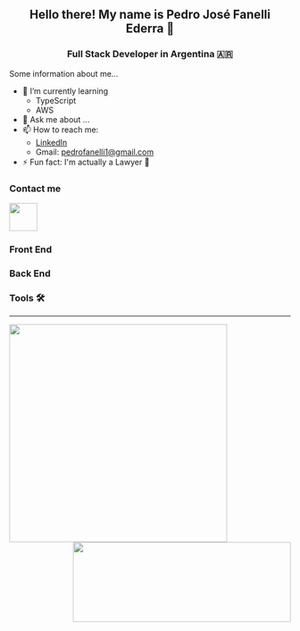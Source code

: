 

<div align="center">
  
  ## Hello there! My name is Pedro José Fanelli Ederra 🧐

</div>

<div align="center">
  
  ### Full Stack Developer in Argentina 🇦🇷

</div>

Some information about me...

- 🌱 I’m currently learning
  - TypeScript
  - AWS
- 💬 Ask me about ...
- 📫 How to reach me: 
  - [LinkedIn](https://www.linkedin.com/in/pedro-fanelli/)
  - Gmail: pedrofanelli1@gmail.com
- ⚡ Fun fact: I'm actually a Lawyer 📖

### Contact me

<a href="https://www.linkedin.com/in/pedro-fanelli/" target="_blank">
  <img style="width:50px" src="https://upload.wikimedia.org/wikipedia/commons/thumb/c/ca/LinkedIn_logo_initials.png/800px-LinkedIn_logo_initials.png" />
</a>
  
### Front End

### Back End

### Tools 🛠️
  
<hr></hr>

<a href="https://github.com/pedrofanelli" style="margin-right:385px">
  <img style="width:390px" align="left" src="https://github-readme-stats.vercel.app/api?username=pedrofanelli&show_icons=true&theme=radical" />
</a>

<a href="https://github.com/pedrofanelli" >
  <img style="width:390px;height:143px" align="right" src="https://github-readme-stats.vercel.app/api/top-langs/?username=pedrofanelli" />
</a>

